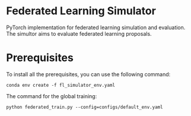  Federated Learning Simulator
===
PyTorch implementation for federated learning simulation and evaluation. The simultor aims to evaluate federated learning proposals.

# Prerequisites

To install all the prerequisites, you can use the following command:

~~~
conda env create -f fl_simulator_env.yaml
~~~

The command for the global training:
~~~
python federated_train.py --config=configs/default_env.yaml
~~~
